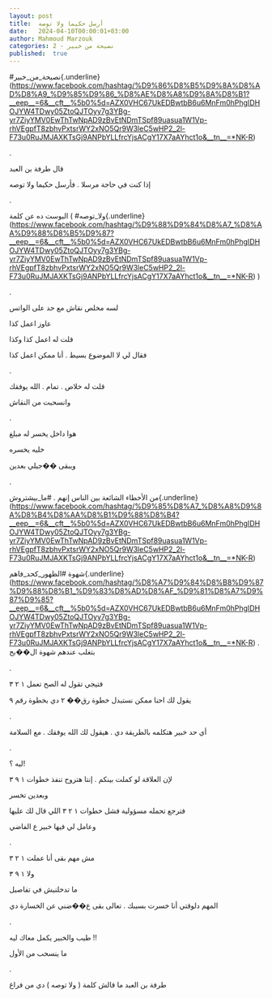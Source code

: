```yaml
---
layout: post
title:  أرسل حكيما ولا توصه
date:   2024-04-10T00:00:01+03:00
author: Mahmoud Marzouk
categories: 2 - نصيحة من خبير
published:  true
---
```

\#نصيحة_من_خبير{.underline}(https://www.facebook.com/hashtag/%D9%86%D8%B5%D9%8A%D8%AD%D8%A9_%D9%85%D9%86_%D8%AE%D8%A8%D9%8A%D8%B1?__eep__=6&__cft__%5b0%5d=AZX0VHC67UkEDBwtbB6u6MnFm0hPhgIDHOJYW4TDwy05ZtoQJTOyy7g3YBg-yr7ZiyYMV0EwThTwNpAD9zBvEtNDmTSpf89uasua1W1Vp-rhVEgpfT8zbhvPxtsrWY2xNO5Qr9W3leC5wHP2_2l-F73u0RuJMJAXKTsGj9ANPbYLLfrcYjsACgY17X7aAYhct1o&__tn__=*NK-R)

.

قال طرفة بن العبد

إذا كنت في حاجة مرسلا . فأرسل حكيما ولا توصه

.

البوست ده عن كلمة (
\#ولا_توصه{.underline}(https://www.facebook.com/hashtag/%D9%88%D9%84%D8%A7_%D8%AA%D9%88%D8%B5%D9%87?__eep__=6&__cft__%5b0%5d=AZX0VHC67UkEDBwtbB6u6MnFm0hPhgIDHOJYW4TDwy05ZtoQJTOyy7g3YBg-yr7ZiyYMV0EwThTwNpAD9zBvEtNDmTSpf89uasua1W1Vp-rhVEgpfT8zbhvPxtsrWY2xNO5Qr9W3leC5wHP2_2l-F73u0RuJMJAXKTsGj9ANPbYLLfrcYjsACgY17X7aAYhct1o&__tn__=*NK-R)
)

.

لسه مخلص نقاش مع حد على الواتس

عاوز اعمل كذا

قلت له اعمل كذا وكذا

فقال لي لا الموضوع بسيط . أنا ممكن اعمل كذا

.

قلت له خلاص . تمام . الله يوفقك

وانسحبت من النقاش

.

هوا داخل يخسر له مبلغ

خليه يخسره

ويبقى ��جيلي بعدين

.

من الأخطاء الشائعة بين الناس إنهم .
\#ما_بيشتروش{.underline}(https://www.facebook.com/hashtag/%D9%85%D8%A7_%D8%A8%D9%8A%D8%B4%D8%AA%D8%B1%D9%88%D8%B4?__eep__=6&__cft__%5b0%5d=AZX0VHC67UkEDBwtbB6u6MnFm0hPhgIDHOJYW4TDwy05ZtoQJTOyy7g3YBg-yr7ZiyYMV0EwThTwNpAD9zBvEtNDmTSpf89uasua1W1Vp-rhVEgpfT8zbhvPxtsrWY2xNO5Qr9W3leC5wHP2_2l-F73u0RuJMJAXKTsGj9ANPbYLLfrcYjsACgY17X7aAYhct1o&__tn__=*NK-R)

شهوة
\#الظهور_كحد_فاهم{.underline}(https://www.facebook.com/hashtag/%D8%A7%D9%84%D8%B8%D9%87%D9%88%D8%B1_%D9%83%D8%AD%D8%AF_%D9%81%D8%A7%D9%87%D9%85?__eep__=6&__cft__%5b0%5d=AZX0VHC67UkEDBwtbB6u6MnFm0hPhgIDHOJYW4TDwy05ZtoQJTOyy7g3YBg-yr7ZiyYMV0EwThTwNpAD9zBvEtNDmTSpf89uasua1W1Vp-rhVEgpfT8zbhvPxtsrWY2xNO5Qr9W3leC5wHP2_2l-F73u0RuJMJAXKTsGj9ANPbYLLfrcYjsACgY17X7aAYhct1o&__tn__=*NK-R)
. بتغلب عندهم شهوة ال��بح

.

فتيجي تقول له الصح تعمل ١ ٢ ٣

يقول لك احنا ممكن نستبدل خطوة رق�� ٢ دي بخطوة رقم ٩

.

أي حد خبير هتكلمه بالطريقة دي . هيقول لك الله يوفقك . مع
السلامة

.

ليه ؟!

لإن العلاقة لو كملت بينكم . إنتا هتروح تنفذ خطوات ١ ٩ ٣

وبعدين تخسر

فترجع تحمله مسؤولية فشل خطوات ١ ٢ ٣ اللي قال لك عليها

وعامل لي فيها خبير ع الفاضي

.

مش مهم بقى أنا عملت ١ ٢ ٣

ولا ١ ٩ ٣

ما تدخلنيش في تفاصيل

المهم دلوقتي أنا خسرت بسببك . تعالى بقى ع��ضني عن الخسارة دي

.

طيب والخبير يكمل معاك ليه !!

ما ينسحب من الأول

.

طرفة بن العبد ما قالش كلمة ( ولا توصه ) دي من فراغ
